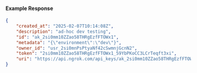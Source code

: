 <!-- Code generated for API Clients. DO NOT EDIT. -->

#### Example Response

```json
{
	"created_at": "2025-02-07T10:14:08Z",
	"description": "ad-hoc dev testing",
	"id": "ak_2si0mm10ZZao58THRgEzfFTOWx1",
	"metadata": "{\"environment\":\"dev\"}",
	"owner_id": "usr_2si0mnPsPtyaNf42cSwmnjGcnN2",
	"token": "2si0mm10ZZao58THRgEzfFTOWx1_59YbPKoCC3LCrTeqft3xi",
	"uri": "https://api.ngrok.com/api_keys/ak_2si0mm10ZZao58THRgEzfFTOWx1"
}
```
